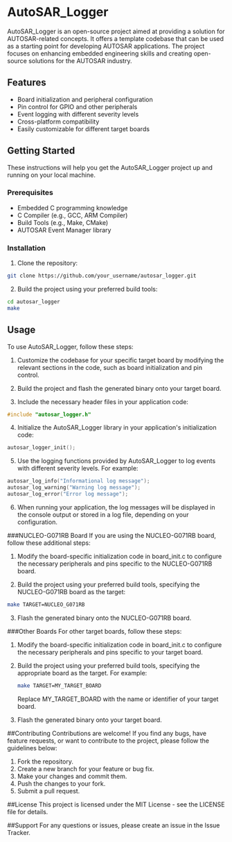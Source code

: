 # AutoSAR_Logger

AutoSAR_Logger is an open-source project aimed at providing a solution for AUTOSAR-related concepts. It offers a template codebase that can be used as a starting point for developing AUTOSAR applications. The project focuses on enhancing embedded engineering skills and creating open-source solutions for the AUTOSAR industry.

## Features

- Board initialization and peripheral configuration
- Pin control for GPIO and other peripherals
- Event logging with different severity levels
- Cross-platform compatibility
- Easily customizable for different target boards

## Getting Started

These instructions will help you get the AutoSAR_Logger project up and running on your local machine.

### Prerequisites

- Embedded C programming knowledge
- C Compiler (e.g., GCC, ARM Compiler)
- Build Tools (e.g., Make, CMake)
- AUTOSAR Event Manager library

### Installation

1. Clone the repository:

```bash
git clone https://github.com/your_username/autosar_logger.git
```

2. Build the project using your preferred build tools:

```bash
cd autosar_logger
make
```


## Usage

To use AutoSAR_Logger, follow these steps:

1. Customize the codebase for your specific target board by modifying the relevant sections in the code, such as board initialization and pin control.

2. Build the project and flash the generated binary onto your target board.

3. Include the necessary header files in your application code:

```c
#include "autosar_logger.h"
```

4. Initialize the AutoSAR_Logger library in your application's initialization code:

```c
autosar_logger_init();
```

5. Use the logging functions provided by AutoSAR_Logger to log events with different severity levels. For example:

```c
autosar_log_info("Informational log message");
autosar_log_warning("Warning log message");
autosar_log_error("Error log message");
```

6. When running your application, the log messages will be displayed in the console output or stored in a log file, depending on your configuration.


###NUCLEO-G071RB Board
If you are using the NUCLEO-G071RB board, follow these additional steps:

1. Modify the board-specific initialization code in board_init.c to configure the necessary peripherals and pins specific to the NUCLEO-G071RB board.

2. Build the project using your preferred build tools, specifying the NUCLEO-G071RB board as the target:

```bash
make TARGET=NUCLEO_G071RB
```

3. Flash the generated binary onto the NUCLEO-G071RB board.

###Other Boards
For other target boards, follow these steps:

1. Modify the board-specific initialization code in board_init.c to configure the necessary peripherals and pins specific to your target board.

2. Build the project using your preferred build tools, specifying the appropriate board as the target. 
   For example:
   
   ```bash
   make TARGET=MY_TARGET_BOARD
   ```
   Replace MY_TARGET_BOARD with the name or identifier of your target board.

3. Flash the generated binary onto your target board.

##Contributing
Contributions are welcome! If you find any bugs, have feature requests, or want to contribute to the project, please follow the guidelines below:

1. Fork the repository.
2. Create a new branch for your feature or bug fix.
3. Make your changes and commit them.
4. Push the changes to your fork.
5. Submit a pull request.

##License
This project is licensed under the MIT License - see the LICENSE file for details.

##Support
For any questions or issues, please create an issue in the Issue Tracker.


